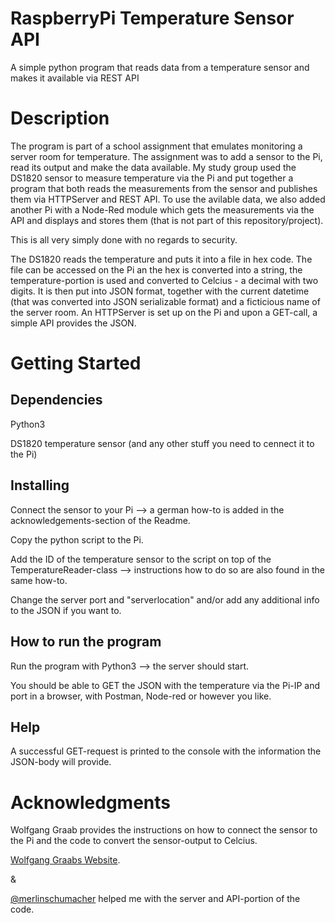 # RaspberryPi Temperature Sensor API
A simple python program that reads data from a temperature sensor and makes it available via REST API

# Description
The program is part of a school assignment that emulates monitoring a server room for temperature. The assignment was to add a sensor to the Pi, read its output and make the data available. My study group used the DS1820 sensor to measure temperature via the Pi and put together a program that both reads the measurements from the sensor and publishes them via HTTPServer and REST API. To use the avilable data, we also added another Pi with a Node-Red module which gets the measurements via the API and displays and stores them (that is not part of this repository/project). 

This is all very simply done with no regards to security.

The DS1820 reads the temperature and puts it into a file in hex code. The file can be accessed on the Pi an the hex is converted into a string, the temperature-portion is used and converted to Celcius - a decimal with two digits. It is then put into JSON format, together with the current datetime (that was converted into JSON serializable format) and a ficticious name of the server room. An HTTPServer is set up on the Pi and upon a GET-call, a simple API provides the JSON. 

# Getting Started
## Dependencies
Python3

DS1820 temperature sensor (and any other stuff you need to cennect it to the Pi)
## Installing
Connect the sensor to your Pi --> a german how-to is added in the acknowledgements-section of the Readme.

Copy the python script to the Pi.

Add the ID of the temperature sensor to the script on top of the TemperatureReader-class --> instructions how to do so are also found in the same how-to.

Change the server port and "serverlocation" and/or add any additional info to the JSON if you want to.
## How to run the program
Run the program with Python3 --> the server should start.

You should be able to GET the JSON with the temperature via the Pi-IP and port in a browser, with Postman, Node-red or however you like.
## Help
A successful GET-request is printed to the console with the information the JSON-body will provide.

# Acknowledgments
Wolfgang Graab provides the instructions on how to connect the sensor to the Pi and the code to convert the sensor-output to Celcius.

[Wolfgang Graabs Website](https://webnist.de/kontakt/).

&

[@merlinschumacher](https://github.com/merlinschumacher) helped me with the server and API-portion of the code.
